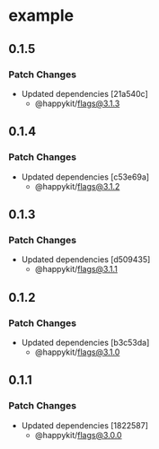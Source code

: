 # example

## 0.1.5

### Patch Changes

- Updated dependencies [21a540c]
  - @happykit/flags@3.1.3

## 0.1.4

### Patch Changes

- Updated dependencies [c53e69a]
  - @happykit/flags@3.1.2

## 0.1.3

### Patch Changes

- Updated dependencies [d509435]
  - @happykit/flags@3.1.1

## 0.1.2

### Patch Changes

- Updated dependencies [b3c53da]
  - @happykit/flags@3.1.0

## 0.1.1

### Patch Changes

- Updated dependencies [1822587]
  - @happykit/flags@3.0.0
